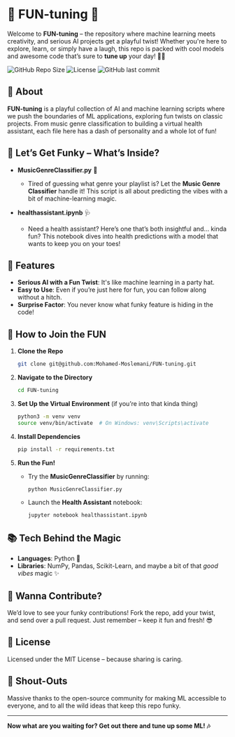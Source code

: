
# 🎉 FUN-tuning 🎉

Welcome to **FUN-tuning** – the repository where machine learning meets creativity, and serious AI projects get a playful twist! Whether you're here to explore, learn, or simply have a laugh, this repo is packed with cool models and awesome code that’s sure to **tune up** your day! 🎸🎶

![GitHub Repo Size](https://img.shields.io/github/repo-size/mohamed-moslemani/FUN-tuning)
![License](https://img.shields.io/github/license/mohamed-moslemani/FUN-tuning)
![GitHub last commit](https://img.shields.io/github/last-commit/mohamed-moslemani/FUN-tuning)

## 🤖 About

**FUN-tuning** is a playful collection of AI and machine learning scripts where we push the boundaries of ML applications, exploring fun twists on classic projects. From music genre classification to building a virtual health assistant, each file here has a dash of personality and a whole lot of fun!

## 🚀 Let’s Get Funky – What’s Inside?

- **MusicGenreClassifier.py** 🎸
   - Tired of guessing what genre your playlist is? Let the **Music Genre Classifier** handle it! This script is all about predicting the vibes with a bit of machine-learning magic.

- **healthassistant.ipynb** 🩺
   - Need a health assistant? Here’s one that’s both insightful and... kinda fun? This notebook dives into health predictions with a model that wants to keep you on your toes!

## 🎩 Features

- **Serious AI with a Fun Twist**: It's like machine learning in a party hat.
- **Easy to Use**: Even if you’re just here for fun, you can follow along without a hitch.
- **Surprise Factor**: You never know what funky feature is hiding in the code!

## 🔧 How to Join the FUN

1. **Clone the Repo**

   ```bash
   git clone git@github.com:Mohamed-Moslemani/FUN-tuning.git
   ```

2. **Navigate to the Directory**

   ```bash
   cd FUN-tuning
   ```

3. **Set Up the Virtual Environment** (if you’re into that kinda thing)

   ```bash
   python3 -m venv venv
   source venv/bin/activate  # On Windows: venv\Scripts\activate
   ```

4. **Install Dependencies**

   ```bash
   pip install -r requirements.txt
   ```

5. **Run the Fun!**

   - Try the **MusicGenreClassifier** by running:
     ```bash
     python MusicGenreClassifier.py
     ```
   - Launch the **Health Assistant** notebook:
     ```bash
     jupyter notebook healthassistant.ipynb
     ```

## 📚 Tech Behind the Magic

- **Languages**: Python 🐍
- **Libraries**: NumPy, Pandas, Scikit-Learn, and maybe a bit of that *good vibes* magic ✨

## 🤹 Wanna Contribute?

We’d love to see your funky contributions! Fork the repo, add your twist, and send over a pull request. Just remember – keep it fun and fresh! 😎

## 🎈 License

Licensed under the MIT License – because sharing is caring.

## 💌 Shout-Outs

Massive thanks to the open-source community for making ML accessible to everyone, and to all the wild ideas that keep this repo funky.

---

**Now what are you waiting for? Get out there and tune up some ML! 🎶**


